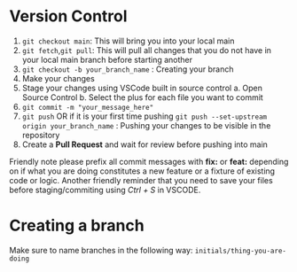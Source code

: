 # Version Control

1. ``git checkout main``: This will bring you into your local main
2. ``git fetch``,``git pull``: This will pull all changes that you do not have in your local main branch before starting another
3. ``git checkout -b your_branch_name`` : Creating your branch
4. Make your changes
5. Stage your changes using VSCode built in source control
    a. Open Source Control
    b. Select the plus for each file you want to commit
6. ``git commit -m "your_message_here"``
7. ``git push`` OR if it is your first time pushing ``git push --set-upstream origin your_branch_name`` : Pushing your changes to be visible in the repository
8. Create a **Pull Request** and wait for review before pushing into main

Friendly note please prefix all commit messages with **fix:** or **feat:** depending on if what you are doing constitutes a new feature or a fixture of existing code or logic. Another friendly reminder that you need to save your files before staging/commiting using *Ctrl + S* in VSCODE.

# Creating a branch

Make sure to name branches in the following way: ``initials/thing-you-are-doing``